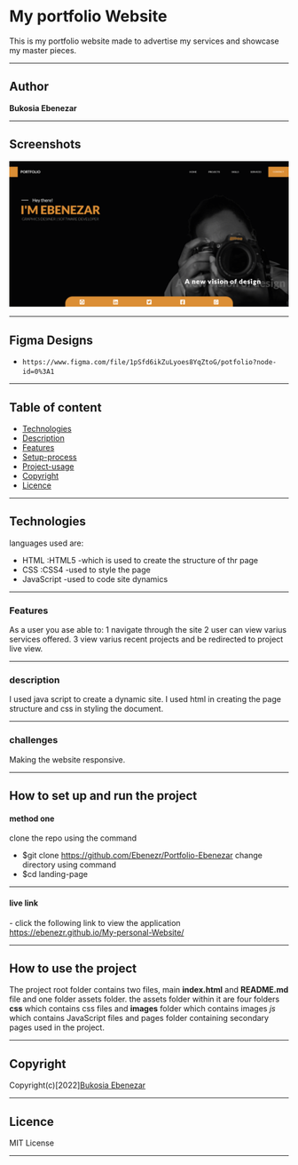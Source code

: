 # My portfolio Website

This is my portfolio website made to advertise my services and showcase my master pieces.
***
## Author 

**Bukosia Ebenezar**
***

## Screenshots

![image](/assets/images/screenshot.png)


***
## Figma Designs
- `https://www.figma.com/file/1pSfd6ikZuLyoes8YqZtoG/potfolio?node-id=0%3A1`

---
## Table of content
- [Technologies](#description)
- [Description](#description)
- [Features](#features)
- [Setup-process](#setup_process)
- [Project-usage](#project-usage)
- [Copyright](#copyright)
- [Licence](#licence)
  
---
## Technologies

languages used are: 
- HTML :HTML5 -which is used to create the structure of thr page
- CSS :CSS4 -used to style the page
- JavaScript -used to code site dynamics

---
### Features
As a user you ase able to:
  1 navigate through the site
  2 user can view varius services offered.
  3 view varius recent projects and be redirected to project live view.
 
---
### description
I used java script to create a dynamic site.
I used html in creating the page structure and css in styling the document.


--- 
### challenges 
Making the website responsive.

---
## How to set up and run the project

#### method one
clone the repo using the command
- $git clone https://github.com/Ebenezr/Portfolio-Ebenezar
change directory using command
- $cd landing-page

---
#### live link
   \- click the following link to view the application https://ebenezr.github.io/My-personal-Website/

***
## How to use the project

The project root folder contains two files, main **index.html** and **README.md** file and one folder assets folder. the assets folder within it are four folders **css** which contains css files and **images** folder which contains images *js* which contains JavaScript files and pages folder containing secondary pages used in the project.

***
## Copyright
 Copyright(c)[2022][Bukosia Ebenezar](https://github.com/Ebenezr)

***
## Licence

MIT License

***
